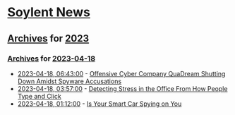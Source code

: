 # [Soylent News](../../../README.md)

## [Archives](../../index.md) for [2023](../index.md)

### [Archives](../../index.md) for [2023-04-18](index.md)

* [2023-04-18, 06:43:00](https://soylentnews.org/article.pl?sid=23/04/17/1613247&from=rss) - [Offensive Cyber Company QuaDream Shutting Down Amidst Spyware Accusations](https://soylentnews.org/article.pl?sid=23/04/17/1613247&from=rss)
* [2023-04-18, 03:57:00](https://soylentnews.org/article.pl?sid=23/04/17/169211&from=rss) - [Detecting Stress in the Office From How People Type and Click](https://soylentnews.org/article.pl?sid=23/04/17/169211&from=rss)
* [2023-04-18, 01:12:00](https://soylentnews.org/article.pl?sid=23/04/17/1059203&from=rss) - [Is Your Smart Car Spying on You](https://soylentnews.org/article.pl?sid=23/04/17/1059203&from=rss)
